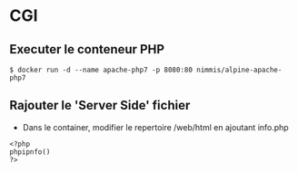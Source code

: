 
# CGI

## Executer le conteneur PHP

```
$ docker run -d --name apache-php7 -p 8080:80 nimmis/alpine-apache-php7
```

## Rajouter le 'Server Side' fichier

* Dans le container, modifier le repertoire /web/html en ajoutant info.php

```
<?php
phpipnfo()
?>
```

